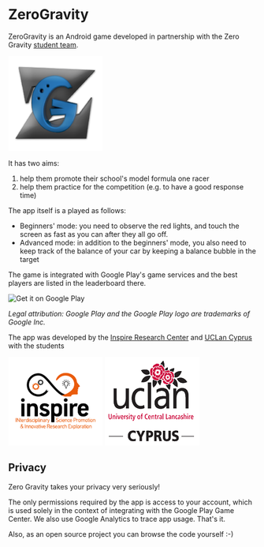# ZeroGravity
ZeroGravity is an Android game developed in partnership with the Zero Gravity [student team](https://www.facebook.com/0gravityteam).

![Zero Gravity icon][logo-zg]

It has two aims:

1. help them promote their school's model formula one racer
2. help them practice for the competition (e.g. to have a good response time)

The app itself is a played as follows:

- Beginners' mode: you need to observe the red lights, and touch the screen as fast as you can after they all go off.
- Advanced mode: in addition to the beginners' mode, you also need to keep track of the balance of your car by keeping a balance bubble in the target

The game is integrated with Google Play's game services and the best players are listed in the leaderboard there.

<img src="https://play.google.com/intl/en_us/badges/images/generic/en_badge_web_generic.png" width="240" title="Get it on Google Play">

*Legal attribution: Google Play and the Google Play logo are trademarks of Google Inc.*

The app was developed by the [Inspire Research Center](http://inspirecenter.org) and [UCLan Cyprus](http://www.uclancyprus.ac.cy) with the students

![Inspire Research Center][logo-inspire]
![UCLan Cyprus][logo-uclancy]

[logo-zg]: https://raw.githubusercontent.com/nearchos/ZeroGravity/master/app/src/main/res/mipmap-xxxhdpi/ic_launcher.png "Zero Gravity team"
[logo-inspire]: https://raw.githubusercontent.com/nearchos/ZeroGravity/master/app/src/main/assets/inspire.png "Inspire Research Center"
[logo-uclancy]: https://raw.githubusercontent.com/nearchos/ZeroGravity/master/app/src/main/assets/uclan_cy_small.png "UCLan Cyprus"

## Privacy<a name="privacy"></a>

Zero Gravity takes your privacy very seriously!

The only permissions required by the app is access to your account, which is used solely in the context of integrating with the Google Play Game Center. We also use Google Analytics to trace app usage. That's it.

Also, as an open source project you can browse the code yourself :-)
